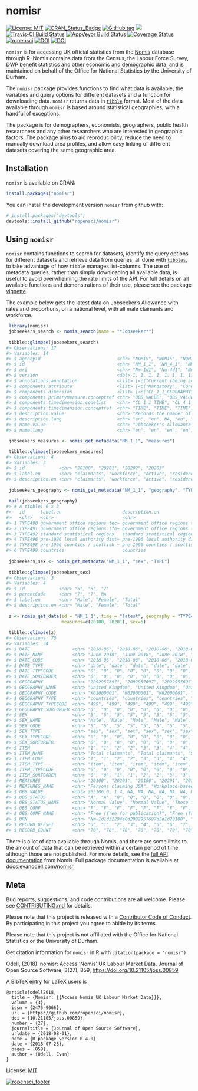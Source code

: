 
<!-- README.md is generated from README.Rmd. Please edit that file -->

# nomisr

[![License:
MIT](https://img.shields.io/badge/License-MIT-blue.svg)](https://opensource.org/licenses/MIT)
[![CRAN\_Status\_Badge](https://www.r-pkg.org/badges/version/nomisr)](https://cran.r-project.org/package=nomisr)
[![GitHub
tag](https://img.shields.io/github/tag/ropensci/nomisr.svg)](https://github.com/ropensci/nomisr)
[![](https://cranlogs.r-pkg.org/badges/grand-total/nomisr)](https://dgrtwo.shinyapps.io/cranview/)
[![Travis-CI Build
Status](https://travis-ci.org/ropensci/nomisr.svg?branch=master)](https://travis-ci.org/ropensci/nomisr)
[![AppVeyor Build
Status](https://ci.appveyor.com/api/projects/status/github/evanodell/nomisr?branch=master&svg=true)](https://ci.appveyor.com/project/evanodell/nomisr)
[![Coverage
Status](https://img.shields.io/codecov/c/github/ropensci/nomisr/master.svg)](https://codecov.io/github/ropensci/nomisr?branch=master)
[![ropensci](https://badges.ropensci.org/190_status.svg)](https://github.com/ropensci/onboarding/issues/190)
[![DOI](https://zenodo.org/badge/DOI/10.5281/zenodo.1246845.svg)](https://doi.org/10.5281/zenodo.1246845)
[![DOI](http://joss.theoj.org/papers/10.21105/joss.00859/status.svg)](https://doi.org/10.21105/joss.00859)

`nomisr` is for accessing UK official statistics from the
[Nomis](https://www.nomisweb.co.uk/) database through R. Nomis contains
data from the Census, the Labour Force Survey, DWP benefit statistics
and other economic and demographic data, and is maintained on behalf of
the Office for National Statistics by the University of Durham.

The `nomisr` package provides functions to find what data is available,
the variables and query options for different datasets and a function
for downloading data. `nomisr` returns data in
[`tibble`](https://cran.r-project.org/package=tibble) format. Most of
the data available through `nomisr` is based around statistical
geographies, with a handful of exceptions.

The package is for demographers, economists, geographers, public health
researchers and any other researchers who are interested in geographic
factors. The package aims to aid reproducibility, reduce the need to
manually download area profiles, and allow easy linking of different
datasets covering the same geographic area.

## Installation

`nomisr` is available on CRAN:

``` r
install.packages("nomisr")
```

You can install the development version `nomisr` from github with:

``` r
# install.packages("devtools")
devtools::install_github("ropensci/nomisr")
```

## Using `nomisr`

`nomisr` contains functions to search for datasets, identify the query
options for different datasets and retrieve data from queries, all done
with [`tibbles`](http://tibble.tidyverse.org/), to take advantage of how
`tibble` manages list-columns. The use of metadata queries, rather than
simply downloading all available data, is useful to avoid overwhelming
the rate limits of the API. For full details on all available functions
and demonstrations of their use, please see the package
[vignette](https://docs.evanodell.com/nomisr/articles/introduction.html).

The example below gets the latest data on Jobseeker’s Allowance with
rates and proportions, on a national level, with all male claimants and
workforce.

``` r
 library(nomisr)
 jobseekers_search <- nomis_search(name = "*Jobseeker*")
 
 tibble::glimpse(jobseekers_search)
#> Observations: 17
#> Variables: 14
#> $ agencyid                             <chr> "NOMIS", "NOMIS", "NOMIS"...
#> $ id                                   <chr> "NM_1_1", "NM_4_1", "NM_8...
#> $ uri                                  <chr> "Nm-1d1", "Nm-4d1", "Nm-8...
#> $ version                              <dbl> 1, 1, 1, 1, 1, 1, 1, 1, 1...
#> $ annotations.annotation               <list> [<c("Current (being acti...
#> $ components.attribute                 <list> [<c("Mandatory", "Condit...
#> $ components.dimension                 <list> [<c("CL_1_1_GEOGRAPHY", ...
#> $ components.primarymeasure.conceptref <chr> "OBS_VALUE", "OBS_VALUE",...
#> $ components.timedimension.codelist    <chr> "CL_1_1_TIME", "CL_4_1_TI...
#> $ components.timedimension.conceptref  <chr> "TIME", "TIME", "TIME", "...
#> $ description.value                    <chr> "Records the number of pe...
#> $ description.lang                     <chr> "en", "en", NA, "en", "en...
#> $ name.value                           <chr> "Jobseeker's Allowance wi...
#> $ name.lang                            <chr> "en", "en", "en", "en", "...

 jobseekers_measures <- nomis_get_metadata("NM_1_1", "measures")
 
 tibble::glimpse(jobseekers_measures)
#> Observations: 4
#> Variables: 3
#> $ id             <chr> "20100", "20201", "20202", "20203"
#> $ label.en       <chr> "claimants", "workforce", "active", "residence"
#> $ description.en <chr> "claimants", "workforce", "active", "residence"
 
 jobseekers_geography <- nomis_get_metadata("NM_1_1", "geography", "TYPE")
 
 tail(jobseekers_geography)
#> # A tibble: 6 x 3
#>   id      label.en                       description.en                   
#>   <chr>   <chr>                          <chr>                            
#> 1 TYPE490 government office regions tec~ government office regions tec / ~
#> 2 TYPE491 government office regions (fo~ government office regions (forme~
#> 3 TYPE492 standard statistical regions   standard statistical regions     
#> 4 TYPE496 pre-1996 local authority dist~ pre-1996 local authority distric~
#> 5 TYPE498 pre-1996 counties / scottish ~ pre-1996 counties / scottish reg~
#> 6 TYPE499 countries                      countries
 
 jobseekers_sex <- nomis_get_metadata("NM_1_1", "sex", "TYPE")
 
 tibble::glimpse(jobseekers_sex)
#> Observations: 3
#> Variables: 4
#> $ id             <chr> "5", "6", "7"
#> $ parentCode     <chr> "7", "7", NA
#> $ label.en       <chr> "Male", "Female", "Total"
#> $ description.en <chr> "Male", "Female", "Total"
 
 z <- nomis_get_data(id = "NM_1_1", time = "latest", geography = "TYPE499",
                     measures=c(20100, 20201), sex=5)
 
 tibble::glimpse(z)
#> Observations: 70
#> Variables: 34
#> $ DATE                <chr> "2018-06", "2018-06", "2018-06", "2018-06"...
#> $ DATE_NAME           <chr> "June 2018", "June 2018", "June 2018", "Ju...
#> $ DATE_CODE           <chr> "2018-06", "2018-06", "2018-06", "2018-06"...
#> $ DATE_TYPE           <chr> "date", "date", "date", "date", "date", "d...
#> $ DATE_TYPECODE       <chr> "0", "0", "0", "0", "0", "0", "0", "0", "0...
#> $ DATE_SORTORDER      <chr> "0", "0", "0", "0", "0", "0", "0", "0", "0...
#> $ GEOGRAPHY           <chr> "2092957697", "2092957697", "2092957697", ...
#> $ GEOGRAPHY_NAME      <chr> "United Kingdom", "United Kingdom", "Unite...
#> $ GEOGRAPHY_CODE      <chr> "K02000001", "K02000001", "K02000001", "K0...
#> $ GEOGRAPHY_TYPE      <chr> "countries", "countries", "countries", "co...
#> $ GEOGRAPHY_TYPECODE  <chr> "499", "499", "499", "499", "499", "499", ...
#> $ GEOGRAPHY_SORTORDER <chr> "0", "0", "0", "0", "0", "0", "0", "0", "0...
#> $ SEX                 <chr> "5", "5", "5", "5", "5", "5", "5", "5", "5...
#> $ SEX_NAME            <chr> "Male", "Male", "Male", "Male", "Male", "M...
#> $ SEX_CODE            <chr> "5", "5", "5", "5", "5", "5", "5", "5", "5...
#> $ SEX_TYPE            <chr> "sex", "sex", "sex", "sex", "sex", "sex", ...
#> $ SEX_TYPECODE        <chr> "0", "0", "0", "0", "0", "0", "0", "0", "0...
#> $ SEX_SORTORDER       <chr> "0", "0", "0", "0", "0", "0", "0", "0", "0...
#> $ ITEM                <chr> "1", "1", "2", "2", "3", "3", "4", "4", "9...
#> $ ITEM_NAME           <chr> "Total claimants", "Total claimants", "Stu...
#> $ ITEM_CODE           <chr> "1", "1", "2", "2", "3", "3", "4", "4", "9...
#> $ ITEM_TYPE           <chr> "item", "item", "item", "item", "item", "i...
#> $ ITEM_TYPECODE       <chr> "0", "0", "0", "0", "0", "0", "0", "0", "0...
#> $ ITEM_SORTORDER      <chr> "0", "0", "1", "1", "2", "2", "3", "3", "4...
#> $ MEASURES            <chr> "20100", "20201", "20100", "20201", "20100...
#> $ MEASURES_NAME       <chr> "Persons claiming JSA", "Workplace-based e...
#> $ OBS_VALUE           <dbl> 265106.0, 1.4, NA, NA, NA, NA, NA, NA, NA,...
#> $ OBS_STATUS          <chr> "A", "A", "Q", "Q", "Q", "Q", "Q", "Q", "Q...
#> $ OBS_STATUS_NAME     <chr> "Normal Value", "Normal Value", "These fig...
#> $ OBS_CONF            <chr> "F", "F", "F", "F", "F", "F", "F", "F", "F...
#> $ OBS_CONF_NAME       <chr> "Free (free for publication)", "Free (free...
#> $ URN                 <chr> "Nm-1d1d32294e0d2092957697d5d1d20100", "Nm...
#> $ RECORD_OFFSET       <chr> "0", "1", "2", "3", "4", "5", "6", "7", "8...
#> $ RECORD_COUNT        <chr> "70", "70", "70", "70", "70", "70", "70", ...
```

There is a lot of data available through Nomis, and there are some
limits to the amount of data that can be retrieved within a certain
period of time, although those are not published. For more details, see
the [full API documentation](https://www.nomisweb.co.uk/api/v01/help)
from Nomis. Full package documentation is available at
[docs.evanodell.com/nomisr](https://docs.evanodell.com/nomisr)

## Meta

Bug reports, suggestions, and code contributions are all welcome. Please
see [CONTRIBUTING.md](CONTRIBUTING.md) for details.

Please note that this project is released with a [Contributor Code of
Conduct](CONDUCT.md). By participating in this project you agree to
abide by its terms.

Please note that this project is not affiliated with the Office for
National Statistics or the University of Durham.

Get citation information for `nomisr` in R with `citation(package =
'nomisr')`

Odell, (2018). nomisr: Access ‘Nomis’ UK Labour Market Data. Journal of
Open Source Software, 3(27), 859, <https://doi.org/10.21105/joss.00859>.

A BibTeX entry for LaTeX users is

    @article{odell2018,
      title = {Nomisr: {{Access Nomis UK Labour Market Data}}},
      volume = {3},
      issn = {2475-9066},
      url = {https://github.com/ropensci/nomisr},
      doi = {10.21105/joss.00859},
      number = {27},
      journaltitle = {Journal of Open Source Software},
      urldate = {2018-08-01},
      note = {R package version 0.4.0}
      date = {2018-07-28},
      pages = {859},
      author = {Odell, Evan}
    }

License:
[MIT](LICENSE.md)

[![ropensci\_footer](https://ropensci.org/public_images/ropensci_footer.png)](https://ropensci.org)
